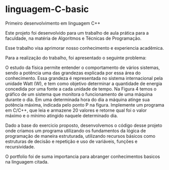 # linguagem-C-basic
Primeiro desenvolvimento em linguagem C++

Este projeto foi desenvolvido para um trabalho de aula prática para a faculdade, na matéria de Algoritmos e Técnicas de Programação.

Esse trabalho visa aprimorar nosso conhecimento e experiencia acadêmica. 

Para a realização do trabalho, foi apresentado o seguinte problema: 

O estudo da física permite entender o comportamento de 
vários sistemas, sendo a potência uma das grandezas explicada por essa área do 
conhecimento. Essa grandeza é representada no sistema internacional pela unidade 
Watt (W), e tem como objetivo determinar a quantidade de energia concedida por uma 
fonte a cada unidade de tempo. Na Figura 4 temos o gráfico de um sistema que 
monitora o funcionamento de uma máquina durante o dia. Em uma determinada hora 
do dia a máquina atinge sua potência máxima, indicada pelo ponto P na figura. 
Implemente um programa em C/C++, que leia e armazene 20 valores e retorne qual 
foi o valor máximo e o mínimo atingido naquele determinado dia.

Dado a base do exercicio proposto, desenvolvemos o código desse projeto onde criamos um programa utilizando os fundamentos da lógica de programação de maneira estruturada, 
utilizando recursos básicos como estruturas de decisão e repetição e uso de variáveis, funções e recursividade.

O portfolio foi de suma importancia para abranger conhecimentos basicos na linguagem citada. 

